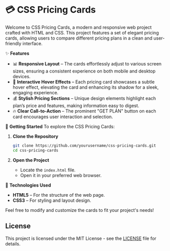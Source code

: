 
# 💳 CSS Pricing Cards

Welcome to CSS Pricing Cards, a modern and responsive web project crafted with HTML and CSS. This project features a set of elegant pricing cards, allowing users to compare different pricing plans in a clean and user-friendly interface.

✨ **Features**
- 📊 **Responsive Layout** – The cards effortlessly adjust to various screen sizes, ensuring a consistent experience on both mobile and desktop devices.
- 🎨 **Interactive Hover Effects** – Each pricing card showcases a subtle hover effect, elevating the card and enhancing its shadow for a sleek, engaging experience.
- 💰 **Stylish Pricing Sections** – Unique design elements highlight each plan’s price and features, making information easy to digest.
- 🔥 **Clear Call-to-Action** – The prominent "GET PLAN" button on each card encourages user interaction and selection.

🚀 **Getting Started**
To explore the CSS Pricing Cards:

1. **Clone the Repository**
   ```bash
   git clone https://github.com/yourusername/css-pricing-cards.git
   cd css-pricing-cards
   ```

2. **Open the Project**
   - Locate the `index.html` file.
   - Open it in your preferred web browser.

📌 **Technologies Used**
- **HTML5** – For the structure of the web page.
- **CSS3** – For styling and layout design.
  
Feel free to modify and customize the cards to fit your project's needs!

## License

This project is licensed under the MIT License - see the [LICENSE](LICENSE) file for details.
